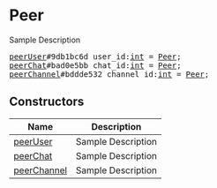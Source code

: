 # Peer

Sample Description

<pre>
<a href="../constructor/peerUser">peerUser</a>#9db1bc6d user_id:<a href="../type/int.md">int</a> = <a href="../type/Peer.md">Peer</a>;
<a href="../constructor/peerChat">peerChat</a>#bad0e5bb chat_id:<a href="../type/int.md">int</a> = <a href="../type/Peer.md">Peer</a>;
<a href="../constructor/peerChannel">peerChannel</a>#bddde532 channel_id:<a href="../type/int.md">int</a> = <a href="../type/Peer.md">Peer</a>;
</pre>

## Constructors

| Name | Description |
|------|-------------|
| [peerUser](../constructor/peerUser.md) | Sample Description |
| [peerChat](../constructor/peerChat.md) | Sample Description |
| [peerChannel](../constructor/peerChannel.md) | Sample Description |

